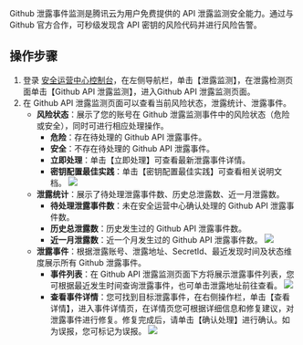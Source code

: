 Github 泄露事件监测是腾讯云为用户免费提供的 API 泄露监测安全能力。通过与 Github 官方合作，可秒级发现含 API 密钥的风险代码并进行风险告警。

## 操作步骤
1. 登录 [安全运营中心控制台](https://console.cloud.tencent.com/ssav2/monitor)，在左侧导航栏，单击【泄露监测】，在泄露检测页面单击【Github API 泄露监测】，进入Github API 泄露监测页面。
2. 在 Github API 泄露监测页面可以查看当前风险状态，泄露统计、泄露事件。
	- **风险状态**：展示了您的账号在 Github 泄露监测事件中的风险状态（危险或安全），同时可进行相应处理操作。
		- **危险**：存在待处理的 Github API 泄露事件。
		- **安全**：不存在待处理的 Github API 泄露事件。
		- **立即处理**：单击【立即处理】可查看最新泄露事件详情。
		- **密钥配置最佳实践**：单击【密钥配置最佳实践】可查看相关说明文档。
![](https://main.qcloudimg.com/raw/02fc25b8efee0a9f8c42ed3036652866.png)
	- **泄露统计**：展示了待处理泄露事件数、历史总泄露数、近一月泄露数。
		- **待处理泄露事件数**：未在安全运营中心确认处理的 Github API 泄露事件数。
		- **历史总泄露数**：历史发生过的 Github API 泄露事件数。
		- **近一月泄露数**：近一个月发生过的 Github API 泄露事件数。
	![](https://main.qcloudimg.com/raw/5ec0bb719d779daaa718d0c6bc1b8c0e.png)
	- **泄露事件**：根据泄露账号、泄露地址、SecretId、最近发现时间及状态维度展示所有 Github 泄露事件。
		- **事件列表**：在 Github API 泄露监测页面下方将展示泄露事件列表，您可根据最近发生时间查询泄露事件，也可单击泄露地址前往查看。
![](https://main.qcloudimg.com/raw/4d2f681cf52a6285b67ebbeefb628f78.png)
		- **查看事件详情**：您可找到目标泄露事件，在右侧操作栏，单击【查看详情】，进入事件详情页，在详情页您可根据详细信息和修复建议，对泄露事件进行修复。修复完成后，请单击【确认处理】进行确认。如为误报，您可标记为误报。
	![](https://main.qcloudimg.com/raw/814eb5c18746c7bd859d9d922474d972.png)
